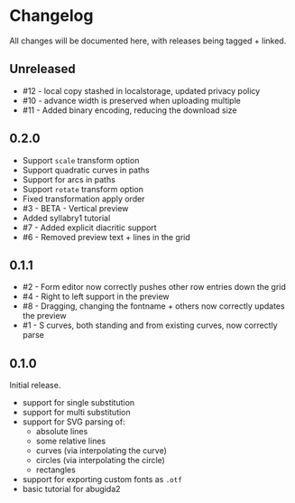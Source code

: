 # Changelog

All changes will be documented here, with releases being tagged + linked.

## Unreleased

- #12 - local copy stashed in localstorage, updated privacy policy
- #10 - advance width is preserved when uploading multiple
- #11 - Added binary encoding, reducing the download size

## 0.2.0

- Support `scale` transform option
- Support quadratic curves in paths
- Support for arcs in paths
- Support `rotate` transform option
- Fixed transformation apply order
- #3 - BETA - Vertical preview
- Added syllabry1 tutorial
- #7 - Added explicit diacritic support
- #6 - Removed preview text + lines in the grid

## 0.1.1

- #2 - Form editor now correctly pushes other row entries down the grid
- #4 - Right to left support in the preview
- #8 - Dragging, changing the fontname + others now correctly updates the preview
- #1 - S curves, both standing and from existing curves, now correctly parse

## 0.1.0

Initial release.

- support for single substitution
- support for multi substitution
- support for SVG parsing of:
  - absolute lines
  - some relative lines
  - curves (via interpolating the curve)
  - circles (via interpolating the circle)
  - rectangles
- support for exporting custom fonts as `.otf`
- basic tutorial for abugida2
